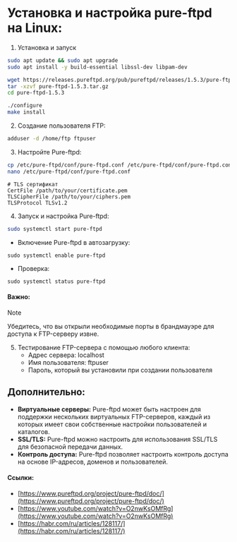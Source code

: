  

# Установка и настройка pure-ftpd на Linux:

1. Установка и запуск
```bash
sudo apt update && sudo apt upgrade
sudo apt install -y build-essential libssl-dev libpam-dev

wget https://releases.pureftpd.org/pub/pureftpd/releases/1.5.3/pure-ftpd-1.5.3.tar.gz
tar -xzvf pure-ftpd-1.5.3.tar.gz
cd pure-ftpd-1.5.3

./configure
make install

```

2. Создание пользователя FTP:
```bash
adduser -d /home/ftp ftpuser
```

3. Настройте Pure-ftpd:
```bash
cp /etc/pure-ftpd/conf/pure-ftpd.conf /etc/pure-ftpd/conf/pure-ftpd.conf.bak
nano /etc/pure-ftpd/conf/pure-ftpd.conf
```

```
# TLS сертификат
CertFile /path/to/your/certificate.pem
TLSCipherFile /path/to/your/ciphers.pem
TLSProtocol TLSv1.2
```

4. Запуск и настройка Pure-ftpd:
```Bash
sudo systemctl start pure-ftpd
```
- Включение Pure-ftpd в автозагрузку:
```
sudo systemctl enable pure-ftpd
```
- Проверка:
```
sudo systemctl status pure-ftpd
```
#### Важно:
>[!note]
Убедитесь, что вы открыли необходимые порты в брандмауэре для доступа к FTP-серверу извне.

5. Тестирование FTP-сервера с помощью любого клиента:
    - Адрес сервера: localhost
    - Имя пользователя: ftpuser
    - Пароль, который вы установили при создании пользователя

## Дополнительно:
- **Виртуальные серверы:** Pure-ftpd может быть настроен для поддержки нескольких виртуальных FTP-серверов, каждый из которых имеет свои собственные настройки пользователей и каталогов.
- **SSL/TLS:** Pure-ftpd можно настроить для использования SSL/TLS для безопасной передачи данных.
- **Контроль доступа:** Pure-ftpd позволяет настроить контроль доступа на основе IP-адресов, доменов и пользователей.

#### Ссылки:
- [https://www.pureftpd.org/project/pure-ftpd/doc/](https://www.pureftpd.org/project/pure-ftpd/doc/)
- [https://www.youtube.com/watch?v=O2nwKsOMfRg](https://www.youtube.com/watch?v=O2nwKsOMfRg)
- [https://habr.com/ru/articles/128117/](https://habr.com/ru/articles/128117/)

